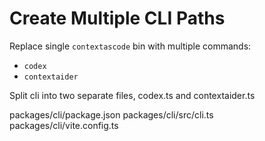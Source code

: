 # Create Multiple CLI Paths

Replace single `contextascode` bin with multiple commands:
* `codex`
* `contextaider`

Split cli into two separate files, codex.ts and contextaider.ts

<Files>
packages/cli/package.json
packages/cli/src/cli.ts
packages/cli/vite.config.ts
</Files>
